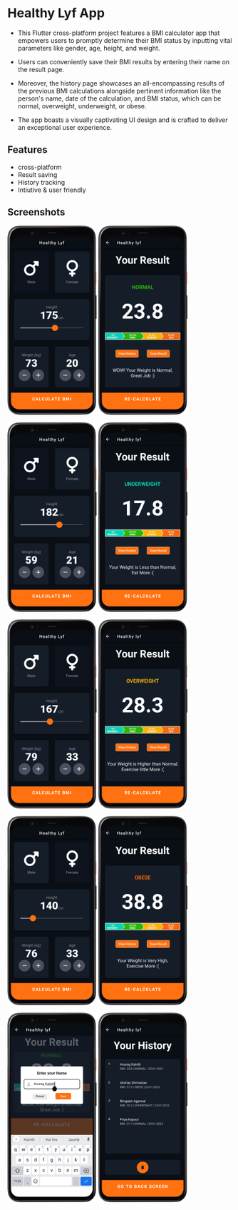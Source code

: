 

# Healthy Lyf App

- This Flutter cross-platform project features a BMI calculator app that empowers users to promptly determine their BMI status by inputting vital parameters like gender, age, height, and weight.

- Users can conveniently save their BMI results by entering their name on the result page. 

- Moreover, the history page showcases an all-encompassing results of the previous BMI calculations alongside pertinent information like the person's name, date of the calculation, and BMI status, which can be normal, overweight, underweight, or obese. 

- The app boasts a visually captivating UI design and is crafted to deliver an exceptional user experience. 

## Features

- cross-platform 
- Result saving
- History tracking
- Intiutive & user friendly

## Screenshots

<p align="left">
  <img src="https://github.com/anuragkainth/Healthy-Lyf-BMI-App/blob/main/Screenshots/Home.png?raw=true" width="200" />
  <img src="https://github.com/anuragkainth/Healthy-Lyf-BMI-App/blob/main/Screenshots/n2.png?raw=true" width="200"  />
</p>

<p align="left">
  <img src="https://github.com/anuragkainth/Healthy-Lyf-BMI-App/blob/main/Screenshots/uw1.png?raw=true" width="200" />
  <img src="https://github.com/anuragkainth/Healthy-Lyf-BMI-App/blob/main/Screenshots/uw2.png?raw=true" width="200"  />
</p>

<p align="left">
  <img src="https://github.com/anuragkainth/Healthy-Lyf-BMI-App/blob/main/Screenshots/ow1.png?raw=true" width="200" />
  <img src="https://github.com/anuragkainth/Healthy-Lyf-BMI-App/blob/main/Screenshots/ow2.png?raw=true" width="200"  />
</p>

<p align="left">
  <img src="https://github.com/anuragkainth/Healthy-Lyf-BMI-App/blob/main/Screenshots/ob1.png?raw=true" width="200" />
  <img src="https://github.com/anuragkainth/Healthy-Lyf-BMI-App/blob/main/Screenshots/ob2.png?raw=true" width="200"  />
</p>

<p align="left">
  <img src="https://github.com/anuragkainth/Healthy-Lyf-BMI-App/blob/main/Screenshots/enterName2.png?raw=true" width="200" />
  <img src="https://github.com/anuragkainth/Healthy-Lyf-BMI-App/blob/main/Screenshots/HistoryPage.png?raw=true" width="200"  />
</p>
